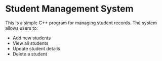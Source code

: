 # Student Management System

This is a simple C++ program for managing student records. The system allows users to:

- Add new students
- View all students
- Update student details
- Delete a student



